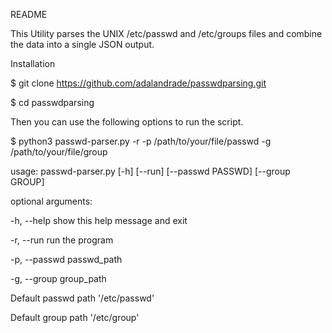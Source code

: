 README

This Utility parses the UNIX /etc/passwd and /etc/groups files and combine the data into a single JSON output. 


Installation

$ git clone https://github.com/adalandrade/passwdparsing.git

$ cd passwdparsing

Then you can use the following options to run the script.

$ python3 passwd-parser.py -r -p /path/to/your/file/passwd -g /path/to/your/file/group

usage: passwd-parser.py [-h] [--run] [--passwd PASSWD] [--group GROUP]



optional arguments:


  -h, --help            show this help message and exit
  
  -r, --run             run the program
  
  -p, --passwd          passwd_path
  
  -g, --group           group_path                      
  

Default passwd path  '/etc/passwd'

Default group path   '/etc/group'



